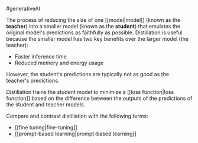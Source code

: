 #generativeAI

The process of reducing the size of one [[model|model]] (known as the
<strong>teacher</strong>) into a smaller model (known as the <strong>student</strong>) that emulates
the original model&#39;s predictions as faithfully as possible. Distillation
is useful because the smaller model has two key benefits over the larger
model (the teacher):

<ul>
<li>Faster inference time</li>
<li>Reduced memory and energy usage</li>
</ul>

However, the student&#39;s predictions are typically not as good as
the teacher&#39;s predictions.

Distillation trains the student model to minimize a
[[loss function|loss function]] based on the difference between the outputs
of the predictions of the student and teacher models.

Compare and contrast distillation with the following terms:

<ul>
<li>[[fine tuning|fine-tuning]]</li>
<li>[[prompt-based learning|prompt-based learning]]</li>
</ul>

